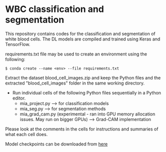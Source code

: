 # WBC classification and segmentation
 This repository contains codes for the classification and segmentation of white blood cells. The DL models are compiled and trained using Keras and TensorFlow.

requirements.txt file may be used to create an environment using the following:

`$ conda create --name <env> --file requirements.txt`

Extract the dataset blood_cell_images.zip and keep the Python files and the extracted "blood_cell_images" folder in the same working directory.

- Run individual cells of the following Python files sequentially in a Python editor.
  - mia_project.py --> for classification models
  - mia_seg.py --> for segmentation methods
  - mia_grad_cam.py (experimental - ran into GPU memory allocation issues. May run on bigger GPUs) --> Grad-CAM implementation

Please look at the comments in the cells for instructions and summaries of what each cell does.

Model checkpoints can be downloaded from [here](https://drive.google.com/drive/folders/1ufI-6CeJj8Qkyle-jrVBGW5Umm1bRJJT?usp=sharing)
